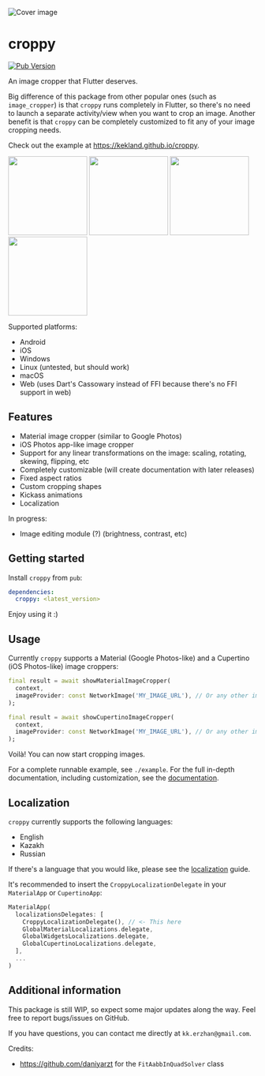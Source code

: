 ![Cover image](./doc/assets/cover.jpg)

# croppy

[![Pub Version](https://img.shields.io/pub/v/croppy?color=turquoise)](https://pub.dev/packages/croppy)

An image cropper that Flutter deserves.

Big difference of this package from other popular ones (such as `image_cropper`) is that `croppy` runs completely in Flutter, so there's no need to launch a separate activity/view when you want to crop an image. Another benefit is that `croppy` can be completely customized to fit any of your image cropping needs.

Check out the example at https://kekland.github.io/croppy.

<p float="left">
  <img src="https://github.com/kekland/croppy/raw/master/doc/assets/video.gif" width="160" />
  <img src="https://github.com/kekland/croppy/raw/master/doc/assets/image1.png" width="160" />
  <img src="https://github.com/kekland/croppy/raw/master/doc/assets/image2.png" width="160" />
  <img src="https://github.com/kekland/croppy/raw/master/doc/assets/image3.png" width="160" />
</p>

Supported platforms:
- Android 
- iOS
- Windows
- Linux (untested, but should work)
- macOS
- Web (uses Dart's Cassowary instead of FFI because there's no FFI support in web)

## Features

- Material image cropper (similar to Google Photos)
- iOS Photos app-like image cropper
- Support for any linear transformations on the image: scaling, rotating, skewing, flipping, etc
- Completely customizable (will create documentation with later releases)
- Fixed aspect ratios
- Custom cropping shapes
- Kickass animations
- Localization

In progress:

- Image editing module (?) (brightness, contrast, etc)

## Getting started

Install `croppy` from `pub`:

```yaml
dependencies:
  croppy: <latest_version>
```

Enjoy using it :)

## Usage

Currently `croppy` supports a Material (Google Photos-like) and a Cupertino (iOS Photos-like) image croppers:

```dart
final result = await showMaterialImageCropper(
  context,
  imageProvider: const NetworkImage('MY_IMAGE_URL'), // Or any other image provider
);

final result = await showCupertinoImageCropper(
  context,
  imageProvider: const NetworkImage('MY_IMAGE_URL'), // Or any other image provider
);
```

Voilà! You can now start cropping images.

For a complete runnable example, see `./example`. For the full in-depth documentation, including customization, see the [documentation](./doc/doc.md).

## Localization

`croppy` currently supports the following languages:

- English
- Kazakh
- Russian

If there's a language that you would like, please see the [localization](./doc/localization.md) guide.

It's recommended to insert the `CroppyLocalizationDelegate` in your `MaterialApp` or `CupertinoApp`:

```dart
MaterialApp(
  localizationsDelegates: [
    CroppyLocalizationDelegate(), // <- This here
    GlobalMaterialLocalizations.delegate,
    GlobalWidgetsLocalizations.delegate,
    GlobalCupertinoLocalizations.delegate,
  ],
  ...
)
```

## Additional information

This package is still WIP, so expect some major updates along the way. Feel free to report bugs/issues on GitHub.

If you have questions, you can contact me directly at `kk.erzhan@gmail.com`.

Credits:
- https://github.com/daniyarzt for the `FitAabbInQuadSolver` class
